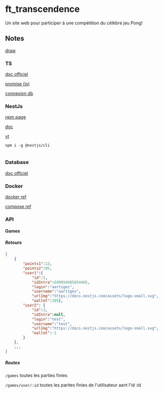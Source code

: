# ft_transcendence
 Un site web pour participer à une compétition du célèbre jeu Pong!

## Notes

[draw](https://excalidraw.com/#room=abaf3fe998bb25b4e653,leo5BnA3X1O4sU7JC70sTA)

### TS

[doc officiel](https://www.typescriptlang.org/docs/handbook/intro.html)

[promise (js)](https://developer.mozilla.org/fr/docs/Web/JavaScript/Reference/Global_Objects/Promise)

[connexion db](https://www.npmjs.com/package/nestjs-pgpromise)

### NestJs

[npm page](https://www.npmjs.com/~nestjscore)

[doc](https://docs.nestjs.com/)

[yt](https://www.youtube.com/channel/UCcE2YngHoargpdjIzkCNY2Q/videos)

```
npm i -g @nestjs/cli


```

### Database

[doc officiel](https://www.postgresql.org/docs/current/index.html)

### Docker

[docker ref](https://docs.docker.com/engine/reference/builder/)

[compose ref](https://docs.docker.com/compose/compose-file/)

### API

#### Games

##### Retours

```json
[
    {
        "points1":12,
        "points2":85,
        "user1":{
            "id":1,
            "idIntra":649854985654465,
            "login":"aartiges",
            "username":"aartiges",
            "urlImg":"https://docs.nestjs.com/assets/logo-small.svg",
            "wallet":185},
        "user2": {
            "id":3,
            "idIntra":null,
            "login":"test",
            "username":"test",
            "urlImg":"https://docs.nestjs.com/assets/logo-small.svg",
            "wallet":-1
        }
    },
    ...
]
```

##### Routes

`/games` toutes les parties finies

`/games/user/:id` toutes les parites finies de l'utilisateur aant l'id :id

